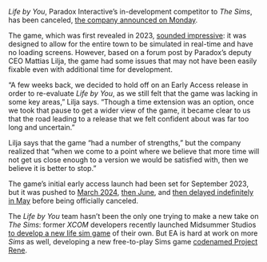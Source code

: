 *Life by You*, Paradox Interactive’s in-development competitor to *The Sims*, has been canceled, [the company announced on Monday](https://x.com/PdxInteractive/status/1802793181160825167).

The game, which was first revealed in 2023, [sounded impressive](/23658650/life-by-you-interview-rod-humble-sims-gdc-2023): it was designed to allow for the entire town to be simulated in real-time and have no loading screens. However, based on a forum post by Paradox’s deputy CEO Mattias Lilja, the game had some issues that may not have been easily fixable even with additional time for development.

“A few weeks back, we decided to hold off on an Early Access release in order to re-evaluate *Life by You*, as we still felt that the game was lacking in some key areas,” Lilja says. “Though a time extension was an option, once we took that pause to get a wider view of the game, it became clear to us that the road leading to a release that we felt confident about was far too long and uncertain.”

Lilja says that the game “had a number of strengths,” but the company realized that “when we come to a point where we believe that more time will not get us close enough to a version we would be satisfied with, then we believe it is better to stop.”

The game’s initial early access launch had been set for September 2023, but it was pushed to [March 2024](https://www.paradoxinteractive.com/games/life-by-you/blog/life-update-early-access-date-change), [then June](https://www.paradoxinteractive.com/games/life-by-you/blog/life-update-Early-Access-Date-Change), and [then delayed indefinitely in May](https://www.paradoxinteractive.com/media/update-on-life-by-yous-early-access-release-date) before being officially canceled.

The *Life by You* team hasn’t been the only one trying to make a new take on *The Sims*: former *XCOM* developers recently launched Midsummer Studios [to develop a new life sim game](/2024/5/14/24155843/midsummer-studios-next-gen-life-sim-the-sims) of their own. But EA is hard at work on more *Sims* as well, developing a new free-to-play Sims game [codenamed Project Rene](/2023/9/12/23870172/project-rene-next-gen-sims-free).
